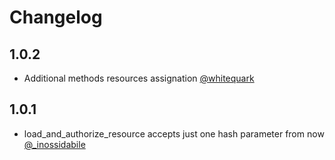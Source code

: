 # Changelog

## 1.0.2

* Additional methods resources assignation [@whitequark][]

## 1.0.1

* load_and_authorize_resource accepts just one hash parameter from now [@_inossidabile][]

[@_inossidabile]: http://twitter.com/#!/_inossidabile
[@whitequark]: http://twitter.com/#!/whitequark
